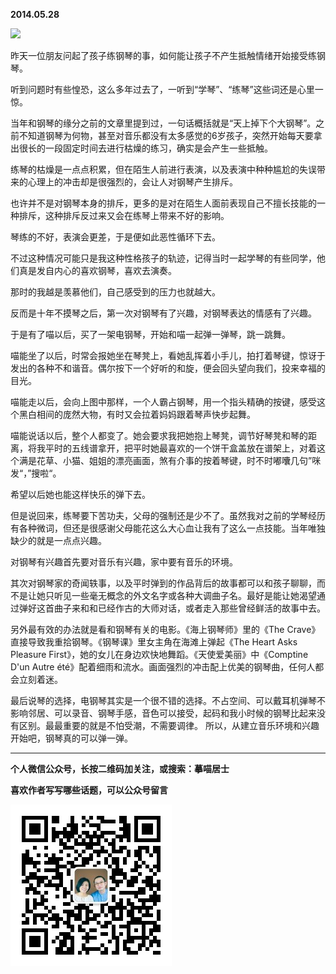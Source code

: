 **2014.05.28**

![](http://upload-images.jianshu.io/upload_images/51001-cc68333efa13bf60.jpg?imageMogr2/auto-orient/strip%7CimageView2/2/w/1240)

昨天一位朋友问起了孩子练钢琴的事，如何能让孩子不产生抵触情绪开始接受练钢琴。

听到问题时有些惶恐，这么多年过去了，一听到“学琴”、“练琴”这些词还是心里一惊。

当年和钢琴的缘分之前的文章里提到过，一句话概括就是“天上掉下个大钢琴”。之前不知道钢琴为何物，甚至对音乐都没有太多感觉的6岁孩子，突然开始每天要拿出很长的一段固定时间去进行枯燥的练习，确实是会产生一些抵触。

练琴的枯燥是一点点积累，但在陌生人前进行表演，以及表演中种种尴尬的失误带来的心理上的冲击却是很强烈的，会让人对钢琴产生排斥。

也许并不是对钢琴本身的排斥，更多的是对在陌生人面前表现自己不擅长技能的一种排斥，这种排斥反过来又会在练琴上带来不好的影响。

琴练的不好，表演会更差，于是便如此恶性循环下去。

不过这种情况可能只是我这种性格孩子的轨迹，记得当时一起学琴的有些同学，他们真是发自内心的喜欢钢琴，喜欢去演奏。

那时的我越是羡慕他们，自己感受到的压力也就越大。

反而是十年不摸琴之后，第一次对钢琴有了兴趣，对钢琴表达的情感有了兴趣。

于是有了喵以后，买了一架电钢琴，开始和喵一起弹一弹琴，跳一跳舞。

喵能坐了以后，时常会报她坐在琴凳上，看她乱挥着小手儿，拍打着琴键，惊讶于发出的各种不和谐音。偶尔按下一个好听的和旋，便会回头望向我们，投来幸福的目光。

喵能走以后，会向上图中那样，一个人霸占钢琴，用一个指头精确的按键，感受这个黑白相间的庞然大物，有时又会拉着妈妈跟着琴声快步起舞。

喵能说话以后，整个人都变了。她会要求我把她抱上琴凳，调节好琴凳和琴的距离，将我平时的五线谱拿开，把平时她最喜欢的一个饼干盒盖放在谱架上，对着这个满是花草、小猫、姐姐的漂亮画面，煞有介事的按着琴键，时不时嘟囔几句”咪发“，”搜啦“。

希望以后她也能这样快乐的弹下去。

但是说回来，练琴要下苦功夫，父母的强制还是少不了。虽然我对之前的学琴经历有各种微词，但还是很感谢父母能花这么大心血让我有了这么一点技能。当年唯独缺少的就是一点点兴趣。

对钢琴有兴趣首先要对音乐有兴趣，家中要有音乐的环境。

其次对钢琴家的奇闻轶事，以及平时弹到的作品背后的故事都可以和孩子聊聊，而不是让她只听见一些毫无概念的外文名字或各种大调曲子名。最好是能让她渴望通过弹好这首曲子来和和已经作古的大师对话，或者走入那些曾经鲜活的故事中去。

另外最有效的办法就是看和钢琴有关的电影。《海上钢琴师》里的《The Crave》直接导致我重拾钢琴。《钢琴课》里女主角在海滩上弹起《The Heart Asks Pleasure First》，她的女儿在身边欢快地舞蹈。《天使爱美丽》中《Comptine D'un Autre été》配着细雨和流水。画面强烈的冲击配上优美的钢琴曲，任何人都会立刻着迷。

最后说琴的选择，电钢琴其实是一个很不错的选择。不占空间、可以戴耳机弹琴不影响邻居、可以录音、钢琴手感，音色可以接受，起码和我小时候的钢琴比起来没有区别。最最重要的就是不怕受潮，不需要调律。
所以，从建立音乐环境和兴趣开始吧，钢琴真的可以弹一弹。

***


**个人微信公众号，长按二维码加关注，或搜索：摹喵居士**

**喜欢作者写写哪些话题，可以公众号留言**

![](https://github.com/jiluofu/jiluofu.github.com/raw/master/momiaojushi/static/qrcode.jpg)